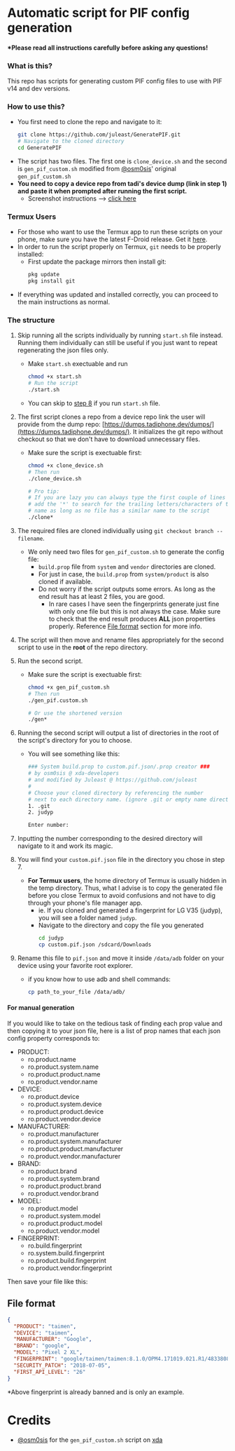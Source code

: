 # Automatic script for PIF config generation

#### \*Please read all instructions carefully before asking any questions!

### What is this?

This repo has scripts for generating custom PIF config files to use with PIF v14 and dev versions.

### How to use this?

- You first need to clone the repo and navigate to it:
  ```bash
  git clone https://github.com/juleast/GeneratePIF.git
  # Navigate to the cloned directory
  cd GeneratePIF
  ```
- The script has two files. The first one is `clone_device.sh` and the second is `gen_pif_custom.sh` modified from [@osm0sis](https://github.com/osm0sis)' original `gen_pif_custom.sh`
- **You need to copy a device repo from tadi's device dump (link in step 1) and paste it when prompted after running the first script.**
  - Screenshot instructions --> [click here](https://imgur.com/a/dL88uHQ)

### Termux Users

- For those who want to use the Termux app to run these scripts on your phone, make sure you have the latest F-Droid release. Get it [here](https://f-droid.org/repo/com.termux_118.apk).
- In order to run the script properly on Termux, `git` needs to be properly installed:
  - First update the package mirrors then install git:
    ```bash
    pkg update
    pkg install git
    ```
- If everything was updated and installed correctly, you can proceed to the main instructions as normal.

### The structure

1. Skip running all the scripts individually by running `start.sh` file instead. Running them individually can still be useful if you just want to repeat regenerating the json files only.

   - Make `start.sh` exectuable and run
     ```bash
     chmod +x start.sh
     # Run the script
     ./start.sh
     ```

   * You can skip to [step 8](#step-8) if you run `start.sh` file.

2. The first script clones a repo from a device repo link the user will provide from the dump repo: [https://dumps.tadiphone.dev/dumps/](https://dumps.tadiphone.dev/dumps/).
   It initializes the git repo without checkout so that we don't have to download unnecessary files.

   - Make sure the script is exectuable first:

     ```bash
     chmod +x clone_device.sh
     # Then run
     ./clone_device.sh

     # Pro tip:
     # If you are lazy you can always type the first couple of lines and
     # add the '*' to search for the trailing letters/characters of the file
     # name as long as no file has a similar name to the script
     ./clone*
     ```

3. The required files are cloned individually using `git checkout branch -- filename`. 
    * We only need two files for `gen_pif_custom.sh` to generate the config file:
      - `build.prop` file from `system` and `vendor` directories are cloned.
      - For just in case, the `build.prop` from `system/product` is also cloned if available.
      - Do not worry if the script outputs some errors. As long as the end result has at least 2 files, you are good.
        - In rare cases I have seen the fingerprints generate just fine with only one file but this is not always the case. Make sure to check that the end result produces **ALL** json properties properly. Reference [File format](#file-format) section for more info.

4. The script will then move and rename files appropriately for the second script to use in the **root** of the repo directory.

5. Run the second script.

   - Make sure the script is exectuable first:

     ```bash
     chmod +x gen_pif_custom.sh
     # Then run
     ./gen_pif.custom.sh

     # Or use the shortened version
     ./gen*
     ```

6. Running the second script will output a list of directories in the root of the script's directory for you to choose.

   - You will see something like this:

     ```bash
     ### System build.prop to custom.pif.json/.prop creator ###
     # by osm0sis @ xda-developers
     # and modified by Juleast @ https://github.com/juleast
     #
     # Choose your cloned directory by referencing the number
     # next to each directory name. (ignore .git or empty name directories)
     1. .git
     2. judyp

     Enter number:
     ```

7. Inputting the number corresponding to the desired directory will navigate to it and work its magic.

8. <a name="step-8"></a>You will find your `custom.pif.json` file in the directory you chose in step 7.

    - **For Termux users**, the home directory of Termux is usually hidden in the temp directory. Thus, what I advise is to copy the generated file before you close Termux to avoid confusions and not have to dig through your phone's file manager app.
      - ie. If you cloned and generated a fingerprint for LG V35 (judyp), you will see a folder named `judyp`.
      - Navigate to the directory and copy the file you generated
        ```bash
        cd judyp
        cp custom.pif.json /sdcard/Downloads
        ```

9. Rename this file to `pif.json` and move it inside `/data/adb` folder on your device using your favorite root explorer.
   - if you know how to use adb and shell commands:
     ```bash
     cp path_to_your_file /data/adb/
     ```

#### For manual generation

If you would like to take on the tedious task of finding each prop value and then copying it to your json file, here is a list of prop names that each json config property corresponds to:

- PRODUCT:
  - ro.product.name
  - ro.product.system.name
  - ro.product.product.name
  - ro.product.vendor.name
- DEVICE:
  - ro.product.device
  - ro.product.system.device
  - ro.product.product.device
  - ro.product.vendor.device
- MANUFACTURER:
  - ro.product.manufacturer
  - ro.product.system.manufacturer
  - ro.product.product.manufacturer
  - ro.product.vendor.manufacturer
- BRAND:
  - ro.product.brand
  - ro.product.system.brand
  - ro.product.product.brand
  - ro.product.vendor.brand
- MODEL:
  - ro.product.model
  - ro.product.system.model
  - ro.product.product.model
  - ro.product.vendor.model
- FINGERPRINT:
  - ro.build.fingerprint
  - ro.system.build.fingerprint
  - ro.product.build.fingerprint
  - ro.product.vendor.fingerprint

Then save your file like this:

## File format

```json
{
  "PRODUCT": "taimen",
  "DEVICE": "taimen",
  "MANUFACTURER": "Google",
  "BRAND": "google",
  "MODEL": "Pixel 2 XL",
  "FINGERPRINT": "google/taimen/taimen:8.1.0/OPM4.171019.021.R1/4833808:user/release-keys",
  "SECURITY_PATCH": "2018-07-05",
  "FIRST_API_LEVEL": "26"
}
```

\*Above fingerprint is already banned and is only an example.

# Credits

- [@osm0sis](https://github.com/osm0sis) for the `gen_pif_custom.sh` script on [xda](https://xdaforums.com/t/tools-zips-scripts-osm0sis-odds-and-ends-multiple-devices-platforms.2239421/post-89173470)
